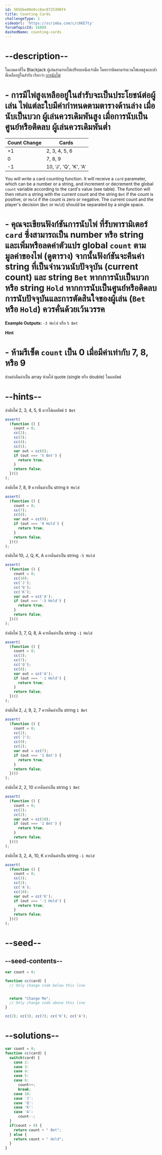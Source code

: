 ```yaml
---
id: 565bbe00e9cc8ac0725390f4
title: Counting Cards
challengeType: 1
videoUrl: 'https://scrimba.com/c/c6KE7ty'
forumTopicId: 16809
dashedName: counting-cards
---
```


# --description--

ในเกมคาสิโน Blackjack ผู้เล่นสามารถได้เปรียบเหนือเจ้ามือ โดยการติดตามจำนวนไพ่เลขสูงและต่ำที่เหลืออยู่ในสำรับ เรียกว่า [การนับไพ่](https://en.wikipedia.org/wiki/Card_counting)

# - การมีไพ่สูงเหลืออยู่ในสำรับจะเป็นประโยชน์ต่อผู้เล่น ไพ่แต่ละใบมีค่ากำหนดตามตารางด้านล่าง เมื่อนับเป็นบวก ผู้เล่นควรเดิมพันสูง เมื่อการนับเป็นศูนย์หรือติดลบ ผู้เล่นควรเดิมพันต่ำ

<table class='table table-striped'><thead><tr><th>Count Change</th><th>Cards</th></tr></thead><tbody><tr><td>+1</td><td>2, 3, 4, 5, 6</td></tr><tr><td>0</td><td>7, 8, 9</td></tr><tr><td>-1</td><td>10, 'J', 'Q', 'K', 'A'</td></tr></tbody></table>

You will write a card counting function. It will receive a `card` parameter, which can be a number or a string, and increment or decrement the global `count` variable according to the card's value (see table). The function will then return a string with the current count and the string `Bet` if the count is positive, or `Hold` if the count is zero or negative. The current count and the player's decision (`Bet` or `Hold`) should be separated by a single space.

# - คุณจะเขียนฟังก์ชันการนับไพ่ ที่รับพารามิเตอร์ `card` ซึ่งสามารถเป็น number หรือ string และเพิ่มหรือลดค่าตัวแปร global `count` ตามมูลค่าของไพ่ (ดูตาราง) จากนั้นฟังก์ชันจะคืนค่า string ที่เป็นจำนวนนับปัจจุบัน (current count) และ string `Bet` หากการนับเป็นบวก หรือ string `Hold` หากการนับเป็นศูนย์หรือติดลบ การนับปัจจุบันและการตัดสินใจของผู้เล่น (`Bet` หรือ `Hold`) ควรคั่นด้วยเว้นวรรค

**Example Outputs:** `-3 Hold` หรือ `5 Bet`

**Hint**  

# - ห้ามรีเซ็ต `count` เป็น 0 เมื่อมีค่าเท่ากับ 7, 8, หรือ 9
ห้ามส่งคืนค่าเป็น array
ห้ามใส่ quote (single หรือ double) ในผลลัพธ์

# --hints--

ลำดับไพ่ 2, 3, 4, 5, 6 ควรได้ผลลัพธ์ `5 Bet`

```js
assert(
  (function () {
    count = 0;
    cc(2);
    cc(3);
    cc(4);
    cc(5);
    var out = cc(6);
    if (out === '5 Bet') {
      return true;
    }
    return false;
  })()
);
```

ลำดับไพ่ 7, 8, 9 ควรคืนค่าเป็น string `0 Hold`

```js
assert(
  (function () {
    count = 0;
    cc(7);
    cc(8);
    var out = cc(9);
    if (out === '0 Hold') {
      return true;
    }
    return false;
  })()
);
```

ลำดับไพ่ 10, J, Q, K, A ควรคืนค่าเป็น string `-5 Hold`

```js
assert(
  (function () {
    count = 0;
    cc(10);
    cc('J');
    cc('Q');
    cc('K');
    var out = cc('A');
    if (out === '-5 Hold') {
      return true;
    }
    return false;
  })()
);
```

ลำดับไพ่ 3, 7, Q, 8, A ควรคืนค่าเป็น string `-1 Hold`

```js
assert(
  (function () {
    count = 0;
    cc(3);
    cc(7);
    cc('Q');
    cc(8);
    var out = cc('A');
    if (out === '-1 Hold') {
      return true;
    }
    return false;
  })()
);
```

ลำดับไพ่ 2, J, 9, 2, 7 ควรคืนค่าเป็น string `1 Bet`

```js
assert(
  (function () {
    count = 0;
    cc(2);
    cc('J');
    cc(9);
    cc(2);
    var out = cc(7);
    if (out === '1 Bet') {
      return true;
    }
    return false;
  })()
);
```

ลำดับไพ่  2, 2, 10  ควรคืนค่าเป็น string `1 Bet`

```js
assert(
  (function () {
    count = 0;
    cc(2);
    cc(2);
    var out = cc(10);
    if (out === '1 Bet') {
      return true;
    }
    return false;
  })()
);
```

ลำดับไพ่ 3, 2, A, 10, K ควรคืนค่าเป็น string `-1 Hold`

```js
assert(
  (function () {
    count = 0;
    cc(3);
    cc(2);
    cc('A');
    cc(10);
    var out = cc('K');
    if (out === '-1 Hold') {
      return true;
    }
    return false;
  })()
);
```

# --seed--

## --seed-contents--

```js
var count = 0;

function cc(card) {
  // Only change code below this line


  return "Change Me";
  // Only change code above this line
}

cc(2); cc(3); cc(7); cc('K'); cc('A');
```

# --solutions--

```js
var count = 0;
function cc(card) {
  switch(card) {
    case 2:
    case 3:
    case 4:
    case 5:
    case 6:
      count++;
      break;
    case 10:
    case 'J':
    case 'Q':
    case 'K':
    case 'A':
      count--;
  }
  if(count > 0) {
    return count + " Bet";
  } else {
    return count + " Hold";
  }
}
```
